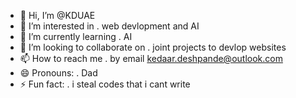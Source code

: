 - 👋 Hi, I’m @KDUAE
- 👀 I’m interested in . web devlopment and AI
- 🌱 I’m currently learning .  AI
- 💞️ I’m looking to collaborate on . joint projects to devlop websites
- 📫 How to reach me . by email kedaar.deshpande@outlook.com
- 😄 Pronouns: . Dad
- ⚡ Fun fact: . i steal codes that i cant write

<!---
KDUAE/KDUAE is a ✨ special ✨ repository because its `README.md` (this file) appears on your GitHub profile.
You can click the Preview link to take a look at your changes.
--->
